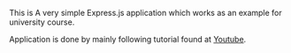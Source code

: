 This is A very simple Express.js application which works as an example for university course.

Application is done by mainly following tutorial found at [Youtube](https://www.youtube.com/watch?v=gnsO8-xJ8rs&t).
